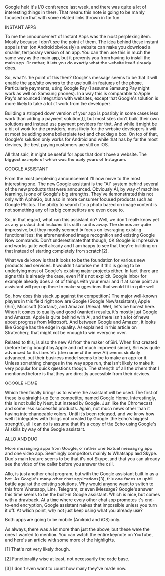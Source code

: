 Google held it's I/O conference last week, and there was quite a lot of interesting things in there. That means this note is going to be mainly focused on that with some related links thrown in for fun.



INSTANT APPS


To me the announcement of Instant Apps was the most perplexing item. Mostly because I don't see the point of them. The idea behind these instant apps is that (on Android obviously) a website can make you download a smaller, temporary version of an app. You can then use this in much the same way as the main app, but it prevents you from having to install the main app. Or rather, it lets you do exactly what the website itself already does.

So, what's the point of this then? Google's message seems to be that it will enable the app/site owners to the use built-in features of the phone. Particularly payments, using Google Pay (I assume Samsung Pay might work as well on Samsung phones). In a way this is comparable to Apple Pay's announced integration with websites, except that Google's solution is more likely to take a lot of work from the developers.

Building a stripped down version of your app is possibly in some cases less work than adding a payment solution[1], but most sites don't build their own solutions and instead use payment providers for that. And while it might be a bit of work for the providers, most likely for the website developers it will at most be adding some boilerplate text and checking a box. On top of that, Google's solution only works for Android and while that has by far the most devices, the best paying customers are still on iOS.

All that said, it might be useful for apps that don't have a website. The biggest example of which was the early years of Instagram.



GOOGLE ASSISTANT


From the most perplexing announcement I'll now move to the most interesting one. The new Google assistant is the "AI" system behind several of the new products that were announced. Obviously AI, by way of machine learning, is one of Google's big strengths. They've demonstrated this not only with AlphaGo, but also in more consumer focused products such as Google Photos. The ability to search for a photo based on image content is not something any of its big competitors are even close to.

So, in that regard, what can this assistant do? Well, we don't really know yet as any product that includes it is still months away. The demos are quite impressive, but they mostly seemed to focus on leveraging existing functionalities: the aforementioned image recognition and existing Google Now commands. Don't underestimate that though, OK Google is impressive and works quite well already and I am happy to see that they're building on that instead of starting completely from scratch[2].

What we do know is that it looks to be the foundation for various new products and services. It wouldn't surprise me if this is going to be underlying most of Google's existing major projects either. In fact, there are signs this is already the case, even if it's not explicit. Google Inbox for example already does a lot of things with your email and if at some point an assistant will pop up there to make suggestions that would fit in quite well.

So, how does this stack up against the competition? The major well-known players in this field right now are Google (Google Now/assistant), Apple (Siri), Microsoft (Cortana), and Amazon (Alexa). Well, let's be honest here. When it comes to quality and good (wanted) results, it's mostly just Google and Amazon. Apple is quite behind with AI, and there isn't a lot of news about progress from Microsoft. And between Google and Amazon, it looks like Google has the edge in quality. As explained in this article on Stratechery, that might not be enough to win everyone over.

Related to this, is also the new AI from the maker of Siri. When first created (before being bought by Apple and not much improved since), Siri was quite advanced for its time. Viv (the name of the new AI) seems similarly advanced, but their business model seems to be to make an app for it. Unless something changes in the way apps run, that isn't likely to make it very popular for quick questions though. The strength of all the others that I mentioned before is that they are directly accessible from their devices.



GOOGLE HOME


Which then finally brings us to where the assistant will be used. The first of these is a straight-up Echo competitor, named Google Home. Interestingly, this is not build by Nest, but instead by Google. Just like the Chromecast and some less successful products. Again, not much news other than it having interchangeable colors. Until it's been released, and we know how well it integrates with things not created by Google (the Echo's biggest strength), all I can do is assume that it's a copy of the Echo using Google's AI skills by way of the Google assistant.



ALLO AND DUO


More messaging apps from Google, or rather one textual messaging app and one video app. Seemingly competitors mainly to Whatsapp and Skype. Duo's main feature seems to be that it's not Skype, and that you can already see the video of the caller before you answer the call.

Allo, is just another chat program, but with the Google assistant built in as a bot. As Google's many other chat applications[3], this one faces an uphill battle against the existing solutions. Why would anyone want to switch to this from Whatsapp, Line, Telegram, or even iMessage? Google's answer this time seems to be the built-in Google assistant. Which is nice, but comes with a drawback. At a time where every other chat app promotes it's end-to-end encryption, Google assistant makes that impossible unless you turn it off. At which point, why not just keep using what you already use?

Both apps are going to be mobile (Android and iOS) only.

As always, there was a lot more than just the above, but these were the ones I wanted to mention. You can watch the entire keynote on YouTube, and here's an article with some more of the highlights.

[1] That's not very likely though.

[2] Functionality wise at least, not necessarily the code base.

[3] I don't even want to count how many they've made now.
